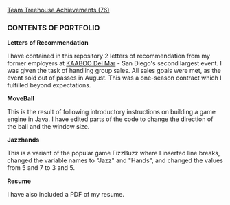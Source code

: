 [Team Treehouse Achievements (76)](https://teamtreehouse.com/scottchaplinski)

<h3>CONTENTS OF PORTFOLIO</h3>

**Letters of Recommendation**

I have contained in this repository 2 letters of recommendation from my former employers at [KAABOO Del Mar](https://www.kaaboodelmar.com/) - San Diego's second largest event. I was given the task of handling group sales. All sales goals were met, as the event sold out of passes in August. This was a one-season contract which I fulfilled beyond expectations.


**MoveBall** 

This is the result of following introductory instructions on building a game engine in Java. I have edited parts of the code to change the direction of the ball and the window size.


**Jazzhands**

This is a variant of the popular game FizzBuzz where I inserted line breaks, changed the variable names to "Jazz" and "Hands", and changed the values from 5 and 7 to 3 and 5.

**Resume**

I have also included a PDF of my resume.
